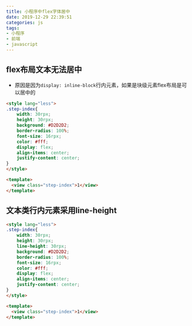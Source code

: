 ```yaml
---
title: 小程序中flex字体居中
date: 2019-12-29 22:39:51
categories: js
tags:
- 小程序
- 前端
- javascript
---
```


## flex布局文本无法居中
* 原因是因为`display: inline-block`行内元素，如果是块级元素flex布局是可以居中的
```html
<style lang="less">
.step-index{
    width: 30rpx;
    height: 30rpx;
    background: #D2D2D2;
    border-radius: 100%;
    font-size: 16rpx;
    color: #fff;
    display: flex;
    align-items: center;
    justify-content: center;
}
</style>

<template>
  <view class="step-index">1</view>
</template>
```

## 文本类行内元素采用line-height
```html
<style lang="less">
.step-index{
    width: 30rpx;
    height: 30rpx;
    line-height: 30rpx;
    background: #D2D2D2;
    border-radius: 100%;
    font-size: 16rpx;
    color: #fff;
    display: flex;
    align-items: center;
    justify-content: center;
}
</style>

<template>
  <view class="step-index">1</view>
</template>
```
